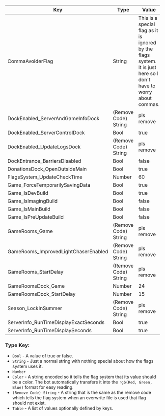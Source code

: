| Key | Type | Value |
|-|-|-|
| CommaAvoiderFlag | String | This is a special flag as it is ignored by the flags system. It is just here so I don't have to worry about commas. |
| DockEnabled_ServerAndGameInfoDock | (Remove Code) String | pls remove |
| DockEnabled_ServerControlDock | Bool | true |
| DockEnabled_UpdateLogsDock | (Remove Code) String | pls remove |
| DockEntrance_BarriersDisabled | Bool | false |
| DonationsDock_OpenOutsideMain | Bool | true |
| FlagsSystem_UpdateCheckTime | Number | 60 |
| Game_ForceTemporarilySavingData | Bool | true |
| Game_IsDevBuild | Bool | true |
| Game_IsImagingBuild | Bool | false |
| Game_IsMainBuild | Bool | false |
| Game_IsPreUpdateBuild | Bool | false |
| GameRooms_Game | (Remove Code) String | pls remove |
| GameRooms_ImprovedLightChaserEnabled | (Remove Code) String | pls remove |
| GameRooms_StartDelay | (Remove Code) String | pls remove |
| GameRoomsDock_Game | Number | 24 |
| GameRoomsDock_StartDelay | Number | 15 |
| Season_LockInSummer | (Remove Code) String | pls remove |
| ServerInfo_RunTimeDisplayExactSeconds | Bool | true |
| ServerInfo_RunTimeDisplaySeconds | Bool | true |

### Type Key:

* `Bool` - A value of true or false.
* `String` - Just a normal string with nothing special about how the flags system uses it.
* `Number`
* `Color` - A string encoded so it tells the flag system that its value should be a color. The bot automatically transfers it into the `rgb(Red, Green, Blue)` format for easy reading.
* `(Remove Code) String` - A string that is the same as the remove code which tells the flag system when an overwrite file is used that flag should not exist.
* `Table` - A list of values optionally defined by keys.